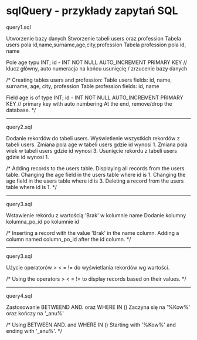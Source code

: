# sqlQuery - przykłady zapytań SQL

query1.sql

Utworzenie bazy danych
Stworzenie tabeli users oraz profession
Tabela users pola id,name,surname,age,city,profession
Tabela profession pola id, name

Pole age typu INT;
id - INT NOT NULL AUTO_INCREMENT PRIMARY KEY // klucz główny, auto numeracja
na końcu usunięcię / zrzucenie bazy danych

/*
Creating tables users and profession:
Table users fields: id, name, surname, age, city, profession
Table profession fields: id, name

Field age is of type INT;
id - INT NOT NULL AUTO_INCREMENT PRIMARY KEY // primary key with auto numbering
At the end, remove/drop the database.
*/

-----------------------------------------------------------------------------
query2.sql

Dodanie rekordów do tabeli users.
Wyświetlenie wszystkich rekordów z tabeli users.
Zmiana pola age w tabeli users gdzie id wynosi 1.
Zmiana pola wiek w tabeli users gdzie id wynosi 3.
Usunięcie rekordu z tabeli users gdzie id wynosi 1.

/*
Adding records to the users table.
Displaying all records from the users table.
Changing the age field in the users table where id is 1.
Changing the age field in the users table where id is 3.
Deleting a record from the users table where id is 1.
*/

-----------------------------------------------------------------------------
query3.sql

Wstawienie rekordu z wartością 'Brak' w kolumnie name
Dodanie kolumny kolumna_po_id po kolumnie id

/*
Inserting a record with the value 'Brak' in the name column.
Adding a column named column_po_id after the id column.
*/

-----------------------------------------------------------------------------
query3.sql

Użycie operatorów > < = != do wyświetlania rekordów wg wartości.

/*
Using the operators > < = != to display records based on their values.
*/

-----------------------------------------------------------------------------
query4.sql

Zastosowanie BETWEEND AND. 
oraz WHERE IN ()
Zaczyna się na '%Kow%' oraz kończy na '_anu%'

/*
Using BETWEEN AND.
and WHERE IN ()
Starting with '%Kow%' and ending with '_anu%'.
*/

